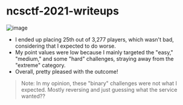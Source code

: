 # ncsctf-2021-writeups

![image](https://user-images.githubusercontent.com/69332964/113898247-accf7680-9799-11eb-8ffb-12ef52b95476.png)

* I ended up placing 25th out of 3,277 players, which wasn't bad, considering that I expected to do worse. 
* My point values were low because I mainly targeted the "easy," "medium," and some "hard" challenges, straying away from the "extreme" category.
* Overall, pretty pleased with the outcome!

> Note: In my opinion, these "binary" challenges were not what I expected. Mostly reversing and just guessing what the service wanted??
